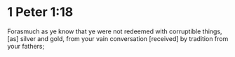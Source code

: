 # 1 Peter 1:18

Forasmuch as ye know that ye were not redeemed with corruptible things, [as] silver and gold, from your vain conversation [received] by tradition from your fathers;